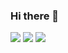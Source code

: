 ### Hi there 👋
![](https://github-readme-stats.vercel.app/api/top-langs?username=Antonioescp&layout=compact&theme=dark)
![](https://github-readme-stats.vercel.app/api?username=Antonioescp&show_icons=true&theme=dark)
![](https://github-readme-streak-stats.herokuapp.com/?user=Antonioescp)

